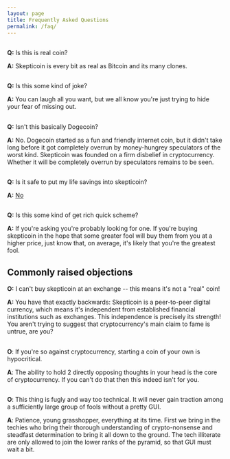 ```yaml
---
layout: page
title: Frequently Asked Questions
permalink: /faq/
---
```


## 

**Q:** Is this is real coin?

**A:** Skepticoin is every bit as real as Bitcoin and its many clones.

##

**Q:** Is this some kind of joke?

**A:** You can laugh all you want, but we all know you're just trying to hide your fear of missing out.

##

**Q:** Isn't this basically Dogecoin?

**A:** No. Dogecoin started as a fun and friendly internet coin, but it didn't take long before it got completely overrun
       by money-hungrey speculators of the worst kind. Skepticoin was founded on a firm disbelief in cryptocurrency. Whether
       it will be completely overrun by speculators remains to be seen.

##

**Q:** Is it safe to put my life savings into skepticoin?

**A:** [No](https://github.com/skepticoin/skepticoin/blob/master/docs/security.md)

##

**Q:** Is this some kind of get rich quick scheme?

**A:** If you're asking you're probably looking for one. If you're buying skepticoin in the hope that some greater fool
       will buy them from you at a higher price, just know that, on average, it's likely that you're the greatest fool.

## Commonly raised objections

**O:** I can't buy skepticoin at an exchange -- this means it's not a "real" coin!

**A:** You have that exactly backwards: Skepticoin is a peer-to-peer digital currency, which means it's independent from
       established financial institutions such as exchanges. This independence is precisely its strength! You aren't
       trying to suggest that cryptocurrency's main claim to fame is untrue, are you?

##

**O**: If you're so against cryptocurrency, starting a coin of your own is hypocritical.

**A**: The ability to hold 2 directly opposing thoughts in your head is the core of cryptocurrency. If you can't do that
       then this indeed isn't for you.

##

**O**: This thing is fugly and way too technical. It will never gain traction among a sufficiently large group of fools
       without a pretty GUI.

**A**: Patience, young grasshopper, everything at its time. First we bring in the techies who bring their thorough
       understanding of crypto-nonsense and steadfast determination to bring it all down to the ground. The tech
       illiterate are only allowed to join the lower ranks of the pyramid, so that GUI must wait a bit.

